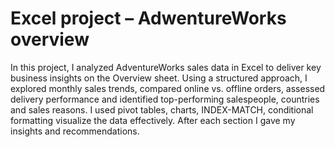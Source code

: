 # Excel project – AdwentureWorks overview

In this project, I analyzed AdventureWorks sales data in Excel to deliver key business insights on the Overview sheet. Using a structured approach, I explored monthly sales trends, compared online vs. offline orders, assessed delivery performance and identified top-performing salespeople, countries and sales reasons. 
I used pivot tables, charts, INDEX-MATCH, conditional formatting visualize the data effectively. After each section I gave my insights and recommendations.
